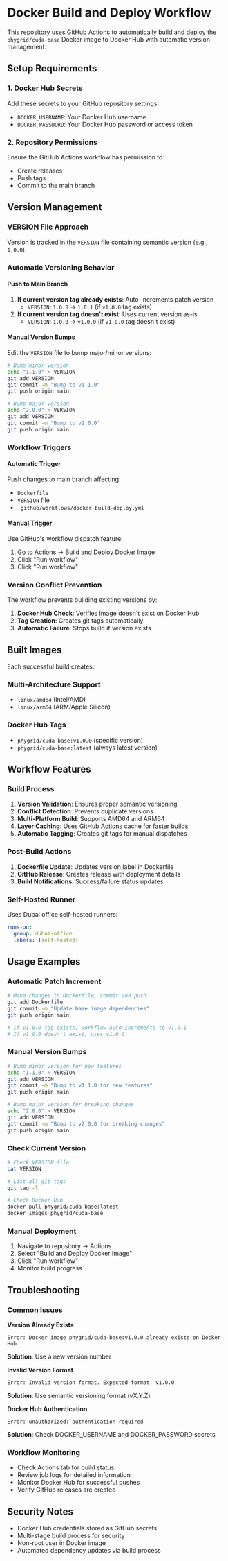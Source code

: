 # Docker Build and Deploy Workflow

This repository uses GitHub Actions to automatically build and deploy the `phygrid/cuda-base` Docker image to Docker Hub with automatic version management.

## Setup Requirements

### 1. Docker Hub Secrets

Add these secrets to your GitHub repository settings:

- `DOCKER_USERNAME`: Your Docker Hub username
- `DOCKER_PASSWORD`: Your Docker Hub password or access token

### 2. Repository Permissions

Ensure the GitHub Actions workflow has permission to:
- Create releases
- Push tags
- Commit to the main branch

## Version Management

### VERSION File Approach
Version is tracked in the `VERSION` file containing semantic version (e.g., `1.0.0`).

### Automatic Versioning Behavior

#### Push to Main Branch
1. **If current version tag already exists**: Auto-increments patch version
   - `VERSION`: `1.0.0` → `1.0.1` (if `v1.0.0` tag exists)
2. **If current version tag doesn't exist**: Uses current version as-is
   - `VERSION`: `1.0.0` → `v1.0.0` (if `v1.0.0` tag doesn't exist)

#### Manual Version Bumps
Edit the `VERSION` file to bump major/minor versions:

```bash
# Bump minor version
echo "1.1.0" > VERSION
git add VERSION
git commit -m "Bump to v1.1.0"
git push origin main

# Bump major version  
echo "2.0.0" > VERSION
git add VERSION
git commit -m "Bump to v2.0.0"
git push origin main
```

### Workflow Triggers

#### Automatic Trigger
Push changes to main branch affecting:
- `Dockerfile`
- `VERSION` file  
- `.github/workflows/docker-build-deploy.yml`

#### Manual Trigger
Use GitHub's workflow dispatch feature:
1. Go to Actions → Build and Deploy Docker Image
2. Click "Run workflow"  
3. Click "Run workflow"

### Version Conflict Prevention
The workflow prevents building existing versions by:

1. **Docker Hub Check**: Verifies image doesn't exist on Docker Hub
2. **Tag Creation**: Creates git tags automatically
3. **Automatic Failure**: Stops build if version exists

## Built Images

Each successful build creates:

### Multi-Architecture Support
- `linux/amd64` (Intel/AMD)
- `linux/arm64` (ARM/Apple Silicon)

### Docker Hub Tags
- `phygrid/cuda-base:v1.0.0` (specific version)
- `phygrid/cuda-base:latest` (always latest version)

## Workflow Features

### Build Process
1. **Version Validation**: Ensures proper semantic versioning
2. **Conflict Detection**: Prevents duplicate versions
3. **Multi-Platform Build**: Supports AMD64 and ARM64
4. **Layer Caching**: Uses GitHub Actions cache for faster builds
5. **Automatic Tagging**: Creates git tags for manual dispatches

### Post-Build Actions
1. **Dockerfile Update**: Updates version label in Dockerfile
2. **GitHub Release**: Creates release with deployment details
3. **Build Notifications**: Success/failure status updates

### Self-Hosted Runner
Uses Dubai office self-hosted runners:
```yaml
runs-on:
  group: dubai-office
  labels: [self-hosted]
```

## Usage Examples

### Automatic Patch Increment
```bash
# Make changes to Dockerfile, commit and push
git add Dockerfile
git commit -m "Update base image dependencies"
git push origin main

# If v1.0.0 tag exists, workflow auto-increments to v1.0.1
# If v1.0.0 doesn't exist, uses v1.0.0
```

### Manual Version Bumps
```bash
# Bump minor version for new features
echo "1.1.0" > VERSION
git add VERSION  
git commit -m "Bump to v1.1.0 for new features"
git push origin main

# Bump major version for breaking changes
echo "2.0.0" > VERSION
git add VERSION
git commit -m "Bump to v2.0.0 for breaking changes"  
git push origin main
```

### Check Current Version
```bash
# Check VERSION file
cat VERSION

# List all git tags
git tag -l

# Check Docker Hub
docker pull phygrid/cuda-base:latest
docker images phygrid/cuda-base
```

### Manual Deployment
1. Navigate to repository → Actions
2. Select "Build and Deploy Docker Image"
3. Click "Run workflow"
4. Monitor build progress

## Troubleshooting

### Common Issues

**Version Already Exists**
```
Error: Docker image phygrid/cuda-base:v1.0.0 already exists on Docker Hub
```
**Solution**: Use a new version number

**Invalid Version Format**
```
Error: Invalid version format. Expected format: v1.0.0
```
**Solution**: Use semantic versioning format (vX.Y.Z)

**Docker Hub Authentication**
```
Error: unauthorized: authentication required
```
**Solution**: Check DOCKER_USERNAME and DOCKER_PASSWORD secrets

### Workflow Monitoring
- Check Actions tab for build status
- Review job logs for detailed information
- Monitor Docker Hub for successful pushes
- Verify GitHub releases are created

## Security Notes

- Docker Hub credentials stored as GitHub secrets
- Multi-stage build process for security
- Non-root user in Docker image
- Automated dependency updates via build process